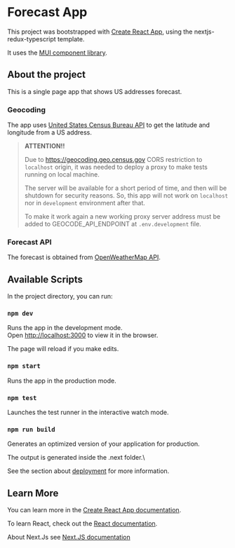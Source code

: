 # Forecast App

This project was bootstrapped with [Create React App](https://github.com/facebook/create-react-app), using the nextjs-redux-typescript template.

It uses the [MUI component library](https://mui.com).

## About the project

This is a single page app that shows US addresses forecast.

### Geocoding

The app uses [United States Census Bureau API](https://geocoding.geo.census.gov/geocoder/locations/onelineaddress) to get
the latitude and longitude from a US address.

> __ATTENTION!!__
>
> Due to https://geocoding.geo.census.gov CORS restriction to `localhost` origin,
> it was needed to deploy a proxy to make tests running on local machine.
>
> The server will be available for a short period of time, and then will be
> shutdown for security reasons. So, this app will not work on `localhost` 
> nor in `development` environment after that.
> 
> To make it work again a new working proxy server address must be added to 
> GEOCODE_API_ENDPOINT at `.env.development` file.

### Forecast API

The forecast is obtained from [OpenWeatherMap API](https://openweathermap.org/api/one-call-3).

## Available Scripts

In the project directory, you can run:

### `npm dev`

Runs the app in the development mode.\
Open [http://localhost:3000](http://localhost:3000) to view it in the browser.

The page will reload if you make edits.

### `npm start`

Runs the app in the production mode.

### `npm test`

Launches the test runner in the interactive watch mode.

### `npm run build`

Generates an optimized version of your application for production.

The output is generated inside the .next folder.\

See the section about [deployment](https://nextjs.org/docs/deployment#nextjs-build-api) for more information.

## Learn More

You can learn more in the [Create React App documentation](https://facebook.github.io/create-react-app/docs/getting-started).

To learn React, check out the [React documentation](https://reactjs.org/).

About Next.Js see [Next.JS documentation](https://nextjs.org/docs/getting-started)

